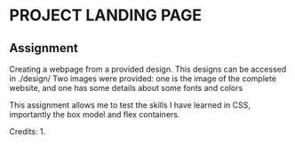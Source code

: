 # PROJECT LANDING PAGE

## Assignment
Creating a webpage from a provided design. This designs can be accessed in ./design/
Two images were provided: one is the image of the complete website, and one has some details about some fonts and colors

This assignment allows me to test the skills I have learned in CSS, importantly the box model and flex containers.

Credits:
1. 
